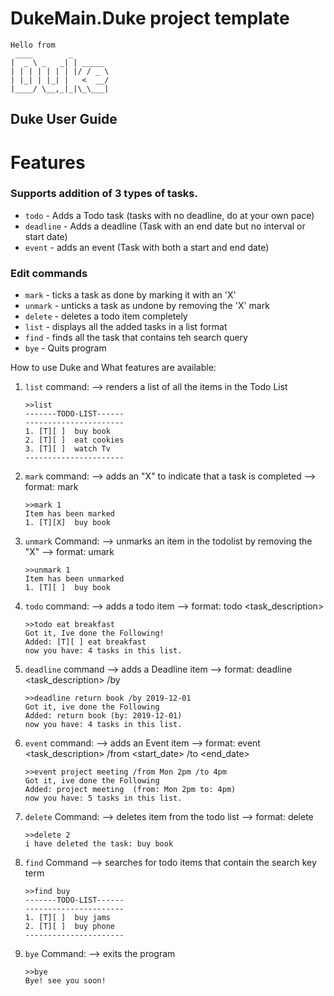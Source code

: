 # DukeMain.Duke project template

   ```
   Hello from
    ____        _        
   |  _ \ _   _| | _____ 
   | | | | | | | |/ / _ \
   | |_| | |_| |   <  __/
   |____/ \__,_|_|\_\___|
   ```
## Duke User Guide

# Features

### Supports addition of 3 types of tasks.

* `todo` - Adds a Todo task (tasks with no deadline, do at your own pace)
* `deadline` - Adds a deadline (Task with an end date but no interval or start date)
* `event` - adds an event (Task with both a start and end date)

### Edit commands

* `mark` - ticks a task as done by marking it with an 'X'
* `unmark` - unticks a task as undone by removing the 'X' mark
* `delete` - deletes a todo item completely
* `list` - displays all the added tasks in a list format
* `find` - finds all the task that contains teh search query
* `bye` - Quits program

How to use Duke and What features are available:

1. `list` command:
   --> renders a list of all the items in the Todo List

      ```
      >>list
      -------TODO-LIST------
      ----------------------
      1. [T][ ]  buy book
      2. [T][ ]  eat cookies
      3. [T][ ]  watch Tv
      ----------------------
      
      ```

2. `mark` command:
   --> adds an "X" to indicate that a task is completed
   --> format: mark <index of item to mark>
      ```
      >>mark 1
      Item has been marked
      1. [T][X]  buy book
      ```

3. `unmark` Command:
   --> unmarks an item in the todolist by removing the "X"
   --> format: umark <index of item to unmark>
      ```
      >>unmark 1
      Item has been unmarked
      1. [T][ ]  buy book
      ```

4. `todo` command:
   --> adds a todo item
   --> format: todo <task_description>

      ```
      >>todo eat breakfast
      Got it, Ive done the Following!
      Added: [T][ ] eat breakfast
      now you have: 4 tasks in this list.
      ```

5. `deadline` command
   --> adds a Deadline item
   --> format: deadline <task_description> /by <date in YYYY-MM-DD format>

      ```
      >>deadline return book /by 2019-12-01
      Got it, ive done the Following
      Added: return book (by: 2019-12-01)
      now you have: 4 tasks in this list.
      ```

6. `event` command:
   --> adds an Event item
   --> format: event <task_description> /from <start_date> /to <end_date>

      ```
      >>event project meeting /from Mon 2pm /to 4pm
      Got it, ive done the Following
      Added: project meeting  (from: Mon 2pm to: 4pm)
      now you have: 5 tasks in this list.
      ```

7. `delete` Command:
   --> deletes item from the todo list
   --> format: delete <index of item to delete>
      ```
      >>delete 2
      i have deleted the task: buy book
      ```

8. `find` Command
   --> searches for todo items that contain the search key term
      ```
      >>find buy
      -------TODO-LIST------
      ----------------------
      1. [T][ ]  buy jams
      2. [T][ ]  buy phone
      ----------------------
      ```

9. `bye` Command:
   --> exits the program

   ```
   >>bye
   Bye! see you soon!
   ```